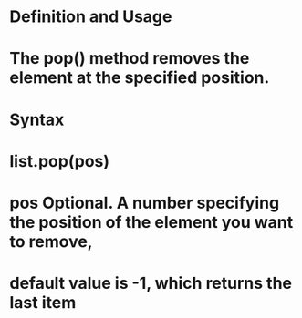 # Definition and Usage
# The pop() method removes the element at the specified position.

# Syntax
# list.pop(pos)
# pos	Optional. A number specifying the position of the element you want to remove,
#  default value is -1, which returns the last item
